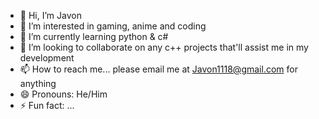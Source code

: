 - 👋 Hi, I’m Javon
- 👀 I’m interested in gaming, anime and coding
- 🌱 I’m currently learning python & c#
- 💞️ I’m looking to collaborate on any c++ projects that'll assist me in my development
- 📫 How to reach me... please email me at Javon1118@gmail.com for anything
- 😄 Pronouns: He/Him
- ⚡ Fun fact: ...

<!---
Javon1118/Javon1118 is a ✨ special ✨ repository because its `README.md` (this file) appears on your GitHub profile.
You can click the Preview link to take a look at your changes.
--->
